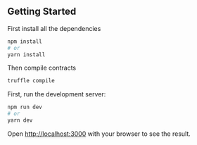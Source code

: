 ## Getting Started

First install all the dependencies
```bash
npm install
# or
yarn install
```

Then compile contracts
```bash
truffle compile
```

First, run the development server:

```bash
npm run dev
# or
yarn dev
```

Open [http://localhost:3000](http://localhost:3000) with your browser to see the result.
